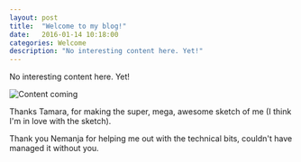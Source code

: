 ```yaml
---
layout: post
title:  "Welcome to my blog!"
date:   2016-01-14 10:18:00
categories: Welcome
description: "No interesting content here. Yet!"
---
```


No interesting content here. Yet!

![Content coming](https://media0.giphy.com/media/1dr4D4zxSlOEM/200.gif)

Thanks Tamara, for making the super, mega, awesome sketch of me (I think I'm in love with the sketch).

Thank you Nemanja for helping me out with the technical bits, couldn't have managed it without you.
